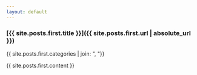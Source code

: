 ```yaml
---
layout: default
---
```

### [{{ site.posts.first.title }}]({{ site.posts.first.url | absolute_url }})

<p class="category">{{ site.posts.first.categories | join: ", "}}</p>


{{ site.posts.first.content }}
